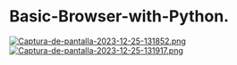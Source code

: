 # Basic-Browser-with-Python.

[![Captura-de-pantalla-2023-12-25-131852.png](https://i.postimg.cc/cC13gSRr/Captura-de-pantalla-2023-12-25-131852.png)](https://postimg.cc/vgjTkCSs)
[![Captura-de-pantalla-2023-12-25-131917.png](https://i.postimg.cc/WpSgRdVr/Captura-de-pantalla-2023-12-25-131917.png)](https://postimg.cc/t7ZYWCYC)
